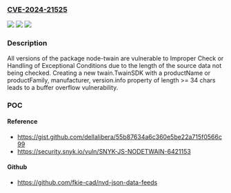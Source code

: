 ### [CVE-2024-21525](https://cve.mitre.org/cgi-bin/cvename.cgi?name=CVE-2024-21525)
![](https://img.shields.io/static/v1?label=Product&message=node-twain&color=blue)
![](https://img.shields.io/static/v1?label=Version&message=0%3C%20*%20&color=brighgreen)
![](https://img.shields.io/static/v1?label=Vulnerability&message=Improper%20Check%20or%20Handling%20of%20Exceptional%20Conditions&color=brighgreen)

### Description

All versions of the package node-twain are vulnerable to Improper Check or Handling of Exceptional Conditions due to the length of the source data not being checked. Creating a new twain.TwainSDK with a productName or productFamily, manufacturer, version.info property of length >= 34 chars leads to a buffer overflow vulnerability.

### POC

#### Reference
- https://gist.github.com/dellalibera/55b87634a6c360e5be22a715f0566c99
- https://security.snyk.io/vuln/SNYK-JS-NODETWAIN-6421153

#### Github
- https://github.com/fkie-cad/nvd-json-data-feeds

